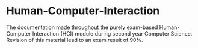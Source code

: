 # Human-Computer-Interaction
The documentation made throughout the purely exam-based Human-Computer Interaction (HCI) module during second year Computer Science. Revision of this material lead to an exam result of 90%.
